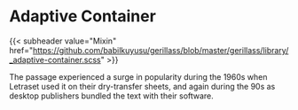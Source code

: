 # Adaptive Container

{{< subheader value="Mixin" href="https://github.com/babilkuyusu/gerillass/blob/master/gerillass/library/_adaptive-container.scss" >}}

The passage experienced a surge in popularity during the 1960s when Letraset used it on their dry-transfer sheets, and again during the 90s as desktop publishers bundled the text with their software.
